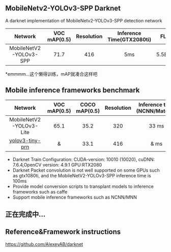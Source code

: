 ## MobileNetv2-YOLOv3-SPP Darknet 

A darknet implementation of MobileNetv2-YOLOv3-SPP detection network

Network|VOC mAP(0.5)|Resolution|Inference Time(GTX2080ti)|FLOPS|Weight size
:---:|:---:|:---:|:---:|:---:|:---:
MobileNetV2-YOLOv3-SPP|71.7|416|5ms|5.5BFlops|14.2
*emmmm...这个懒得训练，mAP就凑合这样吧
## Mobile inference frameworks benchmark
Network|VOC mAP(0.5)|COCO mAP(0.5)|Resolution|Inference time (NCNN/Mate30)|Inference Time(MNN/Mate30)|FLOPS|Weight size
:---:|:---:|:---:|:---:|:---:|:---:|:---:|:---:
MobileNetV2-YOLOv3-Lite|65.1|35.2|320|33 ms|&ms|2.1BFlops|9.8MB
[yolov3-tiny-prn](https://github.com/AlexeyAB/darknet#pre-trained-models)|&|33.1|416|& ms|&ms|3.5BFlops|18.8MB

* Darknet Train Configuration: CUDA-version: 10010 (10020), cuDNN: 7.6.4,OpenCV version: 4.9.1 GPU:RTX2080
* Darknet Packet convolution is not well supported on some GPUs such as gtx1080ti, and the MobileNetV2-YOLOv3-SPP	inference time is 100ms
* Provide model conversion scripts to transplant models to inference frameworks such as caffe
* Support mobile inference frameworks such as NCNN/MNN 
## 正在完成中...
## Reference&Framework instructions
https://github.com/AlexeyAB/darknet
